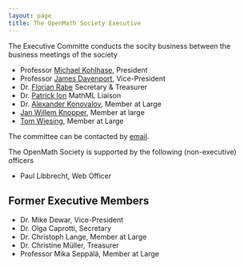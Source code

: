 ```yaml
---
layout: page
title: The OpenMath Society Executive
---
```

The Executive Committe conducts the socity business between the business meetings of the
society

* Professor [Michael Kohlhase](http://kwarc.info/kohlhase), President
* Professor [James Davenport](http://www.bath.ac.uk/~masjhd/), Vice-President
* Dr. [Florian Rabe](http://kwarc.info/frabe) Secretary & Treasurer
* Dr. [Patrick Ion](http://www-personal.umich.edu/~pion/) MathML Liaison
* Dr. [Alexander Konovalov](http://blogs.cs.st-andrews.ac.uk/alexk/), Member at Large
* [Jan Willem Knopper](https://www.tue.nl/universiteit/faculteiten/wiskunde-informatica/de-faculteit/medewerkers/detail/ep/e/d/ep-uid/19950962/), Member at large
* [Tom Wiesing](https://kwarc.info/people/twiesing), Member at Large

The committee can be contacted by [email](mailto:om-sc@openmath.org).

The OpenMath Society is supported by the following (non-executive) officers
* Paul Libbrecht, Web Officer

## Former Executive Members

* Dr. Mike Dewar, Vice-President
* Dr. Olga Caprotti, Secretary
* Dr. Christoph Lange, Member at Large
* Dr. Christine Müller, Treasurer
* Professor Mika Seppälä, Member at Large


